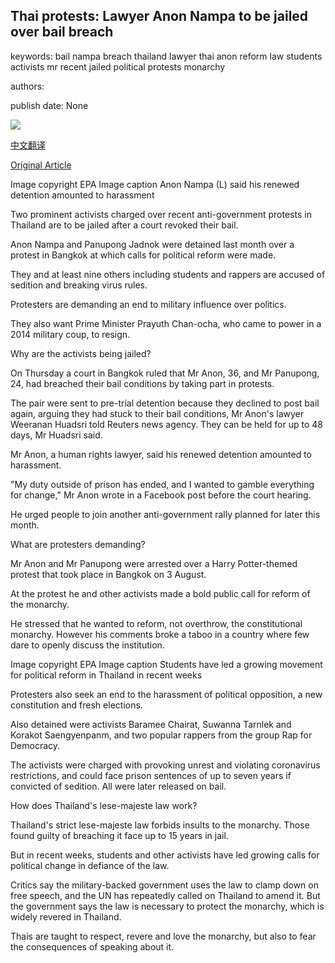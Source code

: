 ## Thai protests: Lawyer Anon Nampa to be jailed over bail breach

keywords: bail nampa breach thailand lawyer thai anon reform law students activists mr recent jailed political protests monarchy

authors: 

publish date: None

![](https://ichef.bbci.co.uk/news/1024/branded_news/0715/production/_114231810_063146347-1.jpg)

[中文翻译](Thai%20protests%3A%20Lawyer%20Anon%20Nampa%20to%20be%20jailed%20over%20bail%20breach_zh.md)

[Original Article](https://www.bbc.com/news/world-asia-54013796)

Image copyright EPA Image caption Anon Nampa (L) said his renewed detention amounted to harassment

Two prominent activists charged over recent anti-government protests in Thailand are to be jailed after a court revoked their bail.

Anon Nampa and Panupong Jadnok were detained last month over a protest in Bangkok at which calls for political reform were made.

They and at least nine others including students and rappers are accused of sedition and breaking virus rules.

Protesters are demanding an end to military influence over politics.

They also want Prime Minister Prayuth Chan-ocha, who came to power in a 2014 military coup, to resign.

Why are the activists being jailed?

On Thursday a court in Bangkok ruled that Mr Anon, 36, and Mr Panupong, 24, had breached their bail conditions by taking part in protests.

The pair were sent to pre-trial detention because they declined to post bail again, arguing they had stuck to their bail conditions, Mr Anon's lawyer Weeranan Huadsri told Reuters news agency. They can be held for up to 48 days, Mr Huadsri said.

Mr Anon, a human rights lawyer, said his renewed detention amounted to harassment.

"My duty outside of prison has ended, and I wanted to gamble everything for change," Mr Anon wrote in a Facebook post before the court hearing.

He urged people to join another anti-government rally planned for later this month.

What are protesters demanding?

Mr Anon and Mr Panupong were arrested over a Harry Potter-themed protest that took place in Bangkok on 3 August.

At the protest he and other activists made a bold public call for reform of the monarchy.

He stressed that he wanted to reform, not overthrow, the constitutional monarchy. However his comments broke a taboo in a country where few dare to openly discuss the institution.

Image copyright EPA Image caption Students have led a growing movement for political reform in Thailand in recent weeks

Protesters also seek an end to the harassment of political opposition, a new constitution and fresh elections.

Also detained were activists Baramee Chairat, Suwanna Tarnlek and Korakot Saengyenpanm, and two popular rappers from the group Rap for Democracy.

The activists were charged with provoking unrest and violating coronavirus restrictions, and could face prison sentences of up to seven years if convicted of sedition. All were later released on bail.

How does Thailand's lese-majeste law work?

Thailand's strict lese-majeste law forbids insults to the monarchy. Those found guilty of breaching it face up to 15 years in jail.

But in recent weeks, students and other activists have led growing calls for political change in defiance of the law.

Critics say the military-backed government uses the law to clamp down on free speech, and the UN has repeatedly called on Thailand to amend it. But the government says the law is necessary to protect the monarchy, which is widely revered in Thailand.

Thais are taught to respect, revere and love the monarchy, but also to fear the consequences of speaking about it.